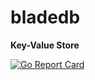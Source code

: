 # bladedb
**Key-Value Store**


[![Go Report Card](https://goreportcard.com/badge/github.com/bsnuag/bladedb)](https://goreportcard.com/report/github.com/bsnuag/bladedb)
